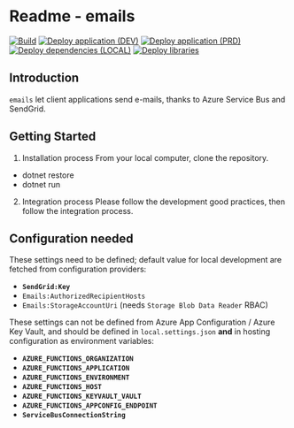 # Readme - emails

[![Build](https://github.com/amilochau/emails/actions/workflows/build.yml/badge.svg)](https://github.com/amilochau/emails/actions/workflows/build.yml)
[![Deploy application (DEV)](https://github.com/amilochau/emails/actions/workflows/deploy-app-dev.yml/badge.svg)](https://github.com/amilochau/emails/actions/workflows/deploy-app-dev.yml)
[![Deploy application (PRD)](https://github.com/amilochau/emails/actions/workflows/deploy-app-prd.yml/badge.svg)](https://github.com/amilochau/emails/actions/workflows/deploy-app-prd.yml)
[![Deploy dependencies (LOCAL)](https://github.com/amilochau/emails/actions/workflows/deploy-deps-local.yml/badge.svg)](https://github.com/amilochau/emails/actions/workflows/deploy-deps-local.yml)
[![Deploy libraries](https://github.com/amilochau/emails/actions/workflows/deploy-libraries.yml/badge.svg)](https://github.com/amilochau/emails/actions/workflows/deploy-libraries.yml)

## Introduction

`emails` let client applications send e-mails, thanks to Azure Service Bus and SendGrid.

## Getting Started

1. Installation process
From your local computer, clone the repository.

- dotnet restore
- dotnet run

2. Integration process
Please follow the development good practices, then follow the integration process.

## Configuration needed

These settings need to be defined; default value for local development are fetched from configuration providers:

- **`SendGrid:Key`**
- `Emails:AuthorizedRecipientHosts`
- `Emails:StorageAccountUri` (needs `Storage Blob Data Reader` RBAC)

These settings can not be defined from Azure App Configuration / Azure Key Vault, and should be defined in `local.settings.json` **and** in hosting configuration as environment variables:

- **`AZURE_FUNCTIONS_ORGANIZATION`**
- **`AZURE_FUNCTIONS_APPLICATION`**
- **`AZURE_FUNCTIONS_ENVIRONMENT`**
- **`AZURE_FUNCTIONS_HOST`**
- **`AZURE_FUNCTIONS_KEYVAULT_VAULT`**
- **`AZURE_FUNCTIONS_APPCONFIG_ENDPOINT`**
- **`ServiceBusConnectionString`**
